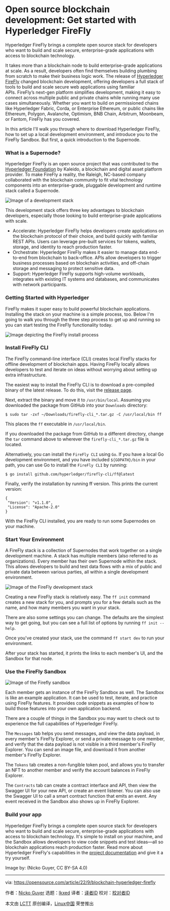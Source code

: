 [#]: subject: "Open source blockchain development: Get started with Hyperledger FireFly"
[#]: via: "https://opensource.com/article/22/9/blockchain-hyperledger-firefly"
[#]: author: "Nicko Guyer https://opensource.com/users/nickoguyerkaleidoio"
[#]: collector: "lkxed"
[#]: translator: " "
[#]: reviewer: " "
[#]: publisher: " "
[#]: url: " "

Open source blockchain development: Get started with Hyperledger FireFly
======
Hyperledger FireFly brings a complete open source stack for developers who want to build and scale secure, enterprise-grade applications with access to blockchain technology.

It takes more than a blockchain node to build enterprise-grade applications at scale. As a result, developers often find themselves building plumbing from scratch to make their business logic work. The release of [Hyperledger FireFly][2] changed blockchain development, offering developers a full stack of tools to build and scale secure web applications using familiar APIs. FireFly’s next-gen platform simplifies development, making it easy to connect across multiple public and private chains while running many use cases simultaneously. Whether you want to build on permissioned chains like Hyperledger Fabric, Corda, or Enterprise Ethereum, or public chains like Ethereum, Polygon, Avalanche, Optimism, BNB Chain, Arbitrum, Moonbeam, or Fantom, FireFly has you covered.

In this article I'll walk you through where to download Hyperledger FireFly, how to set up a local development environment, and introduce you to the FireFly Sandbox. But first, a quick introduction to the Supernode.

### What is a Supernode?

Hyperledger FireFly is an open source project that was contributed to the [Hyperledger Foundation][3] by Kaleido, a blockchain and digital asset platform provider. To make FireFly a reality, the Raleigh, NC-based company collaborated with the blockchain community to fit vital technology components into an enterprise-grade, pluggable development and runtime stack called a Supernode.

![Image of a development stack][4]

This development stack offers three key advantages to blockchain developers, especially those looking to build enterprise-grade applications with scale.

* Accelerate: Hyperledger FireFly helps developers create applications on the blockchain protocol of their choice, and build quickly with familiar REST APIs. Users can leverage pre-built services for tokens, wallets, storage, and identity to reach production faster.
* Orchestrate: Hyperledger FireFly makes it easier to manage data end-to-end from blockchain to back-office. APIs allow developers to trigger business processes based on blockchain activities, and off-chain storage and messaging to protect sensitive data.
* Support: Hyperledger FireFly supports high-volume workloads, integrates with existing IT systems and databases, and communicates with network participants.

### Getting Started with Hyperledger

FireFly makes it super easy to build powerful blockchain applications. Installing the stack on your machine is a simple process, too. Below I'm going to walk you through the three step process to get up and running so you can start testing the FireFly functionality today.

![Image depicting the FireFly install process][5]

### Install FireFly CLI

The FireFly command-line interface (CLI) creates local FireFly stacks for offline development of blockchain apps. Having FireFly locally allows developers to test and iterate on ideas without worrying about setting up extra infrastructure.

The easiest way to install the FireFly CLI is to download a pre-compiled binary of the latest release. To do this, visit the [release page][6].

Next, extract the binary and move it to `/usr/bin/local`. Assuming you downloaded the package from GitHub into your `Downloads` directory:

```
$ sudo tar -zxf ~/Downloads/firefly-cli_*.tar.gz -C /usr/local/bin ff
```

This places the `ff` executable in `/usr/local/bin`.

If you downloaded the package from GitHub to a different directory, change the `tar` command above to wherever the `firefly-cli_*.tar.gz` file is located.

Alternatively, you can install the `FireFly CLI` using `Go`. If you have a local Go development environment, and you have included `${GOPATH}/bin` in your path, you can use Go to install the `FireFly CLI` by running:

```
$ go install github.com/hyperledger/firefly-cli/ff@latest
```

Finally, verify the installation by running ff version. This prints the current version:

```
{
 "Version": "v1.1.0",
 "License": "Apache-2.0"
}
```

With the FireFly CLI installed, you are ready to run some Supernodes on your machine.

### Start Your Environment

A FireFly stack is a collection of Supernodes that work together on a single development machine. A stack has multiple members (also referred to as organizations). Every member has their own Supernode within the stack. This allows developers to build and test data flows with a mix of public and private data between various parties, all within a single development environment.

![Image of the FireFly development stack][7]

Creating a new FireFly stack is relatively easy. The `ff init` command creates a new stack for you, and prompts you for a few details such as the name, and how many members you want in your stack.

There are also some settings you can change. The defaults are the simplest way to get going, but you can see a full list of options by running `ff init --help`.

Once you've created your stack, use the command `ff start dev` to run your environment.

After your stack has started, it prints the links to each member's UI, and the Sandbox for that node.

### Use the FireFly Sandbox

![Image of the Firefly sandbox][8]

Each member gets an instance of the FireFly Sandbox as well. The Sandbox is like an example application. It can be used to test, iterate, and practice using FireFly features. It provides code snippets as examples of how to build those features into your own application backend.

There are a couple of things in the Sandbox you may want to check out to experience the full capabilities of Hyperledger FireFly.

The `Messages` tab helps you send messages, and view the data payload, in every member's FireFly Explorer, or send a private message to one member, and verify that the data payload is not visible in a third member's FireFly Explorer. You can send an image file, and download it from another member's FireFly Explorer.

The `Tokens` tab creates a non-fungible token pool, and allows you to transfer an NFT to another member and verify the account balances in FireFly Explorer.

The `Contracts` tab can create a contract interface and API, then view the Swagger UI for your new API, or create an event listener. You can also use the Swagger UI to call a smart contract function that emits an event. Any event received in the Sandbox also shows up in FireFly Explorer.

### Build your app

Hyperledger FireFly brings a complete open source stack for developers who want to build and scale secure, enterprise-grade applications with access to blockchain technology. It's simple to install on your machine, and the Sandbox allows developers to view code snippets and test ideas—all so blockchain applications reach production faster. Read more about Hyperledger FireFly's capabilities in the [project documentation][9] and give it a try yourself.

Image by: (Nicko Guyer, CC BY-SA 4.0)

--------------------------------------------------------------------------------

via: https://opensource.com/article/22/9/blockchain-hyperledger-firefly

作者：[Nicko Guyer][a]
选题：[lkxed][b]
译者：[译者ID](https://github.com/译者ID)
校对：[校对者ID](https://github.com/校对者ID)

本文由 [LCTT](https://github.com/LCTT/TranslateProject) 原创编译，[Linux中国](https://linux.cn/) 荣誉推出

[a]: https://opensource.com/users/nickoguyerkaleidoio
[b]: https://github.com/lkxed
[1]: https://opensource.com/sites/default/files/lead-images/cube_innovation_process_block_container.png
[2]: https://www.kaleido.io/hyperledger-firefly
[3]: https://www.hyperledger.org
[4]: https://opensource.com/sites/default/files/2022-09/development%20stack.png
[5]: https://opensource.com/sites/default/files/2022-09/install%20firefly%20process.png
[6]: https://github.com/hyperledger/firefly-cli/releases/latest
[7]: https://opensource.com/sites/default/files/2022-09/Firefly%20development%20stack.png
[8]: https://opensource.com/sites/default/files/2022-09/Firefly%20sandbox.png
[9]: https://hyperledger.github.io/firefly

